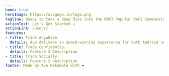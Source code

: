 ```yaml
---
home: true
heroImage: https://avagogo.io/logo.png
tagline: Ready to take a deep dive into the MOST Popular DeFi Community in Crypto?
actionText: Let's Get Started →
actionLink: /users/
features:
- title: Trade Anywhere.
  details: Ava delivers an award-winning experience for both Android and iOS users to trade while on-the-go.
- title: Trade Confidently.
  details: Feature 2 Description
- title: Trade Socially.
  details: Feature 3 Description
footer: Made by Ava Nakamoto with ❤️
---
```

